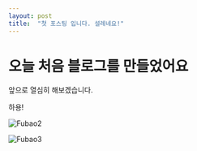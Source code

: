 ```yaml
---
layout: post
title:  "첫 포스팅 입니다. 설레네요!"
---
```


# 오늘 처음 블로그를 만들었어요

앞으로 열심히 해보겠습니다. 

하용!



![Fubao2]({{site.url}}/images\2024-08-26-first\Fubao2.jpg)



![Fubao3]({{site.url}}/images\2024-08-26-first\Fubao3.jpg)
